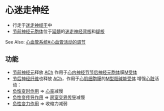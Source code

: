 # 心迷走神经

- 行走于[迷走神经干](迷走神经干.md)中
- [节前神经元](节前神经元.md)[胞体](胞体.md)位于[延髓](延髓.md)的[迷走神经背核](迷走神经背核.md)和[疑核](疑核.md)

See Also: [心血管系统#心血管活动的调节](心血管系统.md#心血管活动的调节)

## 功能

- [节前神经元](节前神经元.md)释放 [ACh](ACh.md) 作用于[心内神经节](心内神经节.md)[节后神经元](节后神经元.md)[胞体](胞体.md)膜[M受体](M受体.md)
- [节后神经纤维](节后神经纤维.md)也释放 [ACh](ACh.md)，作用于[心肌](心肌.md)[细胞膜](细胞膜.md)的[M型胆碱能受体](M型胆碱能受体.md)
增强[心脏](心脏.md)活动：
- [负性变时作用](负性变时作用.md) => [心率](心率.md)减慢
- [负性变传导作用](负性变传导作用.md) => [房室交界](房室交界.md)[传导](传导.md)减慢
- [负性变力作用](负性变力作用.md) => 收缩力减弱
